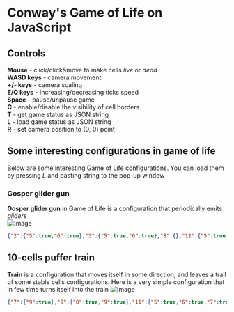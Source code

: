 # Conway's Game of Life on JavaScript  
## Controls  
**Mouse** - click/click&move to make cells *live* or *dead*  
**WASD keys** - camera movement  
**+/- keys** - camera scaling  
**E/Q keys** - increasing/decreasing ticks speed  
**Space** - pause/unpause game  
**C** - enable/disable the visibility of cell borders  
**T** - get game status as JSON string  
**L** - load game status as JSON string  
**R** - set camera position to (0, 0) point  
## Some interesting configurations in game of life  
Below are some interesting Game of Life configurations. You can load them by pressing *L* and pasting string to the pop-up window  
### Gosper glider gun  
**Gosper glider gun** in Game of Life is a configuration that periodically emits *gliders*  
![image](https://user-images.githubusercontent.com/88852731/160848040-9aa3e6ce-d27b-43d5-83aa-42167b2949e2.png)  
```JSON
{"2":{"5":true,"6":true},"3":{"5":true,"6":true},"8":{},"12":{"5":true,"6":true,"7":true},"13":{"4":true,"8":true},"14":{"3":true,"9":true},"15":{"3":true,"9":true},"16":{"6":true},"17":{"4":true,"8":true},"18":{"5":true,"6":true,"7":true},"19":{"6":true},"22":{"3":true,"4":true,"5":true},"23":{"3":true,"4":true,"5":true},"24":{"2":true,"6":true},"26":{"1":true,"2":true,"6":true,"7":true},"36":{"3":true,"4":true},"37":{"3":true,"4":true}}
```  
## 10-cells puffer train
**Train** is a configuration that moves itself in some direction, and leaves a trail of some stable cells configurations. Here is a very simple configuration that in few time turns itself into the train
![image](https://user-images.githubusercontent.com/88852731/160854673-3e884408-98b1-4877-be06-0d013db3afc1.png)
```JSON
{"7":{"9":true},"9":{"8":true,"9":true},"11":{"5":true,"6":true,"7":true},"13":{"4":true,"5":true,"6":true},"14":{"5":true}}
```
